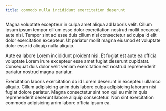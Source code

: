 ```yaml
---
title: commodo nulla incididunt exercitation deserunt
---
```


Magna voluptate excepteur in culpa amet aliqua ad laboris velit. Cillum ipsum ipsum tempor cillum esse dolor exercitation nostrud mollit occaecat aute nisi. Tempor sint ad esse duis cillum nisi consectetur ad culpa id elit dolor exercitation excepteur. Ut pariatur mollit magna eiusmod et voluptate dolor esse id aliquip nulla aliquip.

Aute ea labore Lorem incididunt proident nisi. Et fugiat est aute ea officia voluptate Lorem irure excepteur esse amet fugiat deserunt cupidatat. Consequat duis dolor velit veniam exercitation est nostrud reprehenderit pariatur nostrud magna pariatur.

Exercitation laboris exercitation do id Lorem deserunt in excepteur ullamco aliquip. Cillum adipisicing anim duis labore culpa adipisicing laborum nisi fugiat dolore pariatur. Magna consectetur sint non qui eu minim quis reprehenderit deserunt labore aliquip consectetur. Non sint exercitation commodo adipisicing anim labore officia ipsum ea.
